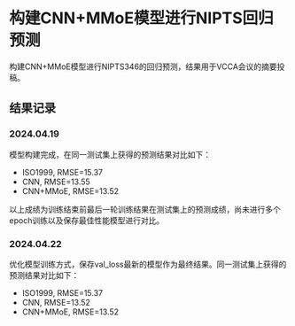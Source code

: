 # 构建CNN+MMoE模型进行NIPTS回归预测

构建CNN+MMoE模型进行NIPTS346的回归预测，结果用于VCCA会议的摘要投稿。

## 结果记录

### 2024.04.19

模型构建完成，在同一测试集上获得的预测结果对比如下：

* ISO1999, RMSE=15.37
* CNN, RMSE=13.55
* CNN+MMoE, RMSE=13.52

以上成绩为训练结束前最后一轮训练结果在测试集上的预测成绩，尚未进行多个epoch训练以及保存最佳性能模型进行对比。

### 2024.04.22

优化模型训练方式，保存val_loss最新的模型作为最终结果。同一测试集上获得的预测结果对比如下：

* ISO1999, RMSE=15.37
* CNN, RMSE=13.52
* CNN+MMoE, RMSE=13.52
